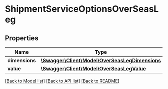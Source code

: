 # ShipmentServiceOptionsOverSeasLeg

## Properties
Name | Type | Description | Notes
------------ | ------------- | ------------- | -------------
**dimensions** | [**\Swagger\Client\Model\OverSeasLegDimensions**](OverSeasLegDimensions.md) |  | 
**value** | [**\Swagger\Client\Model\OverSeasLegValue**](OverSeasLegValue.md) |  | 

[[Back to Model list]](../../README.md#documentation-for-models) [[Back to API list]](../../README.md#documentation-for-api-endpoints) [[Back to README]](../../README.md)

